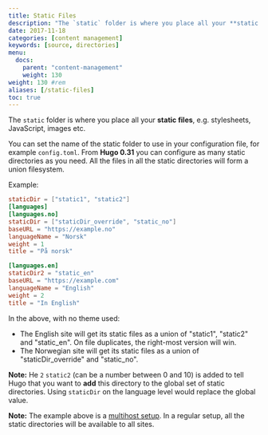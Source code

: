 ```yaml
---
title: Static Files
description: "The `static` folder is where you place all your **static files**."
date: 2017-11-18
categories: [content management]
keywords: [source, directories]
menu:
  docs:
    parent: "content-management"
    weight: 130
weight: 130	#rem
aliases: [/static-files]
toc: true
---
```


The `static` folder is where you place all your **static files**, e.g. stylesheets, JavaScript, images etc.

You can set the name of the static folder to use in your configuration file, for example `config.toml`.  From **Hugo 0.31** you can configure as many static directories as you need. All the files in all the static directories will form a union filesystem.

Example:

```toml
staticDir = ["static1", "static2"]
[languages]
[languages.no]
staticDir = ["staticDir_override", "static_no"]
baseURL = "https://example.no"
languageName = "Norsk"
weight = 1
title = "På norsk"

[languages.en]
staticDir2 = "static_en"
baseURL = "https://example.com"
languageName = "English"
weight = 2
title = "In English"
```

In the above, with no theme used:

* The English site will get its static files as a union of "static1", "static2" and "static_en". On file duplicates, the right-most version will win.
* The Norwegian site will get its static files as a union of "staticDir_override" and "static_no".

**Note:** He `2` `static2` (can be a number between 0 and 10) is added to tell Hugo that you want to **add** this directory to the global set of static directories. Using `staticDir` on the language level would replace the global value.


**Note:** The example above is a [multihost setup](/content-management/multilingual/#configure-multilingual-multihost). In a regular setup, all the static directories will be available to all sites.
